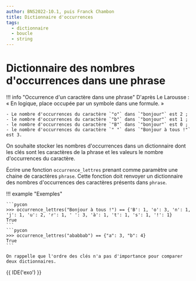 ```yaml
---
author: BNS2022-10.1, puis Franck Chambon
title: Dictionnaire d'occurrences
tags:
  - dictionnaire
  - boucle
  - string
---
```

# Dictionnaire des nombres d'occurrences dans une phrase

!!! info "Occurrence d'un caractère dans une phrase"
    D'après Le Larousse : « En logique, place occupée par un symbole dans une formule. »

    - Le nombre d'occurrences du caractère `"o"` dans `"bonjour"` est 2 ;
    - le nombre d'occurrences du caractère `"b"` dans `"bonjour"` est 1 ;
    - le nombre d'occurrences du caractère `"B"` dans `"bonjour"` est 0 ;
    - le nombre d'occurrences du caractère `" "` dans `"Bonjour à tous !"` est 3.

On souhaite stocker les nombres d'occurrences dans un dictionnaire dont les clés sont les caractères de la phrase et les valeurs le nombre d'occurrences du caractère.

Écrire une fonction `occurrence_lettres` prenant comme paramètre une chaine de caractères `phrase`. Cette fonction doit renvoyer un dictionnaire des nombres d'occurrences des caractères présents dans `phrase`.

!!! example "Exemples"

    ```pycon
    >>> occurrence_lettres("Bonjour à tous !") == {'B': 1, 'o': 3, 'n': 1, 'j': 1, 'u': 2, 'r': 1, ' ': 3, 'à': 1, 't': 1, 's': 1, '!': 1}
    True
    ```
    ```pycon
    >>> occurrence_lettres("ababbab") == {"a": 3, "b": 4}
    True
    ```
    
    On rappelle que l'ordre des clés n'a pas d'importance pour comparer deux dictionnaires.


{{ IDE('exo') }}
